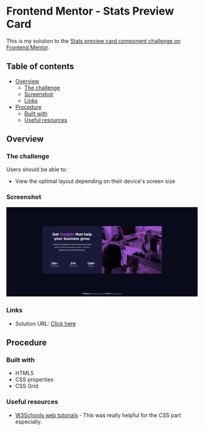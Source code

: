 # Frontend Mentor - Stats Preview Card

This is my solution to the [Stats preview card component challenge on Frontend Mentor](https://www.frontendmentor.io/challenges/stats-preview-card-component-8JqbgoU62). 

## Table of contents

- [Overview](#overview)
  - [The challenge](#the-challenge)
  - [Screenshot](#screenshot)
  - [Links](#links)
- [Procedure](#procedure)
  - [Built with](#built-with)
  - [Useful resources](#useful-resources)
  

## Overview

### The challenge

Users should be able to:

- View the optimal layout depending on their device's screen size

### Screenshot

![](./screenshots/desktopview.PNG)

### Links

- Solution URL: [Click here](https://ahananupam33.github.io/Stats-preview-card/)

## Procedure

### Built with

- HTML5
- CSS properties
- CSS Grid

### Useful resources

- [W3Schools web tutorials](https://www.w3schools.com/) - This was really helpful for the CSS part especially.
